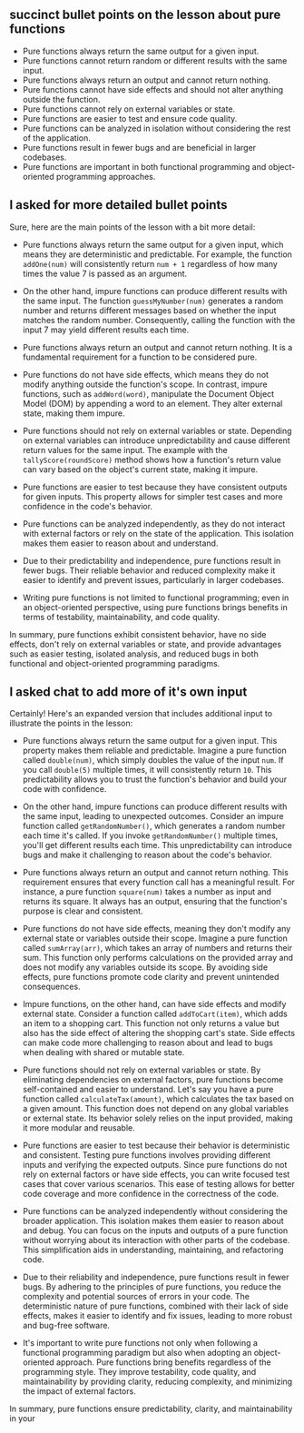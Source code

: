## succinct bullet points on the lesson about pure functions
- Pure functions always return the same output for a given input.
- Pure functions cannot return random or different results with the same input.
- Pure functions always return an output and cannot return nothing.
- Pure functions cannot have side effects and should not alter anything outside the function.
- Pure functions cannot rely on external variables or state.
- Pure functions are easier to test and ensure code quality.
- Pure functions can be analyzed in isolation without considering the rest of the application.
- Pure functions result in fewer bugs and are beneficial in larger codebases.
- Pure functions are important in both functional programming and object-oriented programming approaches.

## I asked for more detailed bullet points
Sure, here are the main points of the lesson with a bit more detail:

- Pure functions always return the same output for a given input, which means they are deterministic and predictable. For example, the function `addOne(num)` will consistently return `num + 1` regardless of how many times the value 7 is passed as an argument.

- On the other hand, impure functions can produce different results with the same input. The function `guessMyNumber(num)` generates a random number and returns different messages based on whether the input matches the random number. Consequently, calling the function with the input 7 may yield different results each time.

- Pure functions always return an output and cannot return nothing. It is a fundamental requirement for a function to be considered pure.

- Pure functions do not have side effects, which means they do not modify anything outside the function's scope. In contrast, impure functions, such as `addWord(word)`, manipulate the Document Object Model (DOM) by appending a word to an element. They alter external state, making them impure.

- Pure functions should not rely on external variables or state. Depending on external variables can introduce unpredictability and cause different return values for the same input. The example with the `tallyScore(roundScore)` method shows how a function's return value can vary based on the object's current state, making it impure.

- Pure functions are easier to test because they have consistent outputs for given inputs. This property allows for simpler test cases and more confidence in the code's behavior.

- Pure functions can be analyzed independently, as they do not interact with external factors or rely on the state of the application. This isolation makes them easier to reason about and understand.

- Due to their predictability and independence, pure functions result in fewer bugs. Their reliable behavior and reduced complexity make it easier to identify and prevent issues, particularly in larger codebases.

- Writing pure functions is not limited to functional programming; even in an object-oriented perspective, using pure functions brings benefits in terms of testability, maintainability, and code quality.

In summary, pure functions exhibit consistent behavior, have no side effects, don't rely on external variables or state, and provide advantages such as easier testing, isolated analysis, and reduced bugs in both functional and object-oriented programming paradigms.

## I asked chat to add more of it's own input
Certainly! Here's an expanded version that includes additional input to illustrate the points in the lesson:

- Pure functions always return the same output for a given input. This property makes them reliable and predictable. Imagine a pure function called `double(num)`, which simply doubles the value of the input `num`. If you call `double(5)` multiple times, it will consistently return `10`. This predictability allows you to trust the function's behavior and build your code with confidence.

- On the other hand, impure functions can produce different results with the same input, leading to unexpected outcomes. Consider an impure function called `getRandomNumber()`, which generates a random number each time it's called. If you invoke `getRandomNumber()` multiple times, you'll get different results each time. This unpredictability can introduce bugs and make it challenging to reason about the code's behavior.

- Pure functions always return an output and cannot return nothing. This requirement ensures that every function call has a meaningful result. For instance, a pure function `square(num)` takes a number as input and returns its square. It always has an output, ensuring that the function's purpose is clear and consistent.

- Pure functions do not have side effects, meaning they don't modify any external state or variables outside their scope. Imagine a pure function called `sumArray(arr)`, which takes an array of numbers and returns their sum. This function only performs calculations on the provided array and does not modify any variables outside its scope. By avoiding side effects, pure functions promote code clarity and prevent unintended consequences.

- Impure functions, on the other hand, can have side effects and modify external state. Consider a function called `addToCart(item)`, which adds an item to a shopping cart. This function not only returns a value but also has the side effect of altering the shopping cart's state. Side effects can make code more challenging to reason about and lead to bugs when dealing with shared or mutable state.

- Pure functions should not rely on external variables or state. By eliminating dependencies on external factors, pure functions become self-contained and easier to understand. Let's say you have a pure function called `calculateTax(amount)`, which calculates the tax based on a given amount. This function does not depend on any global variables or external state. Its behavior solely relies on the input provided, making it more modular and reusable.

- Pure functions are easier to test because their behavior is deterministic and consistent. Testing pure functions involves providing different inputs and verifying the expected outputs. Since pure functions do not rely on external factors or have side effects, you can write focused test cases that cover various scenarios. This ease of testing allows for better code coverage and more confidence in the correctness of the code.

- Pure functions can be analyzed independently without considering the broader application. This isolation makes them easier to reason about and debug. You can focus on the inputs and outputs of a pure function without worrying about its interaction with other parts of the codebase. This simplification aids in understanding, maintaining, and refactoring code.

- Due to their reliability and independence, pure functions result in fewer bugs. By adhering to the principles of pure functions, you reduce the complexity and potential sources of errors in your code. The deterministic nature of pure functions, combined with their lack of side effects, makes it easier to identify and fix issues, leading to more robust and bug-free software.

- It's important to write pure functions not only when following a functional programming paradigm but also when adopting an object-oriented approach. Pure functions bring benefits regardless of the programming style. They improve testability, code quality, and maintainability by providing clarity, reducing complexity, and minimizing the impact of external factors.

In summary, pure functions ensure predictability, clarity, and maintainability in your